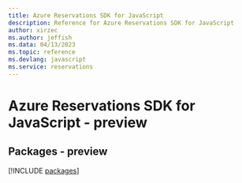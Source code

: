 ```yaml
---
title: Azure Reservations SDK for JavaScript
description: Reference for Azure Reservations SDK for JavaScript
author: xirzec
ms.author: jeffish
ms.data: 04/13/2023
ms.topic: reference
ms.devlang: javascript
ms.service: reservations
---
```

# Azure Reservations SDK for JavaScript - preview
## Packages - preview
[!INCLUDE [packages](reservations-index.md)]